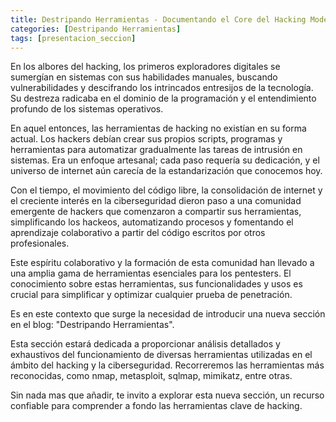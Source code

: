 ```yaml
---
title: Destripando Herramientas - Documentando el Core del Hacking Moderno
categories: [Destripando Herramientas]
tags: [presentacion_seccion]
---
```


En los albores del hacking, los primeros exploradores digitales se sumergían en sistemas con sus 
habilidades manuales, buscando vulnerabilidades y descifrando los intrincados entresijos de la 
tecnología. Su destreza radicaba en el dominio de la programación y el entendimiento profundo de los 
sistemas operativos.

En aquel entonces, las herramientas de hacking no existían en su forma actual. Los hackers debían crear
sus propios scripts, programas y herramientas para automatizar gradualmente las tareas de intrusión en
sistemas. Era un enfoque artesanal; cada paso requería su dedicación, y el universo de internet aún 
carecía de la estandarización que conocemos hoy.

Con el tiempo, el movimiento del código libre, la consolidación de internet y el creciente interés en 
la ciberseguridad dieron paso a una comunidad emergente de hackers que comenzaron a compartir sus 
herramientas, simplificando los hackeos, automatizando procesos y fomentando el aprendizaje 
colaborativo a partir del código escritos por otros profesionales.

Este espíritu colaborativo y la formación de esta comunidad han llevado a una amplia gama de 
herramientas esenciales para los pentesters. El conocimiento sobre estas herramientas, sus 
funcionalidades y usos es crucial para simplificar y optimizar cualquier prueba de penetración.

Es en este contexto que surge la necesidad de introducir una nueva sección en el blog: "Destripando 
Herramientas".

Esta sección estará dedicada a proporcionar análisis detallados y exhaustivos del funcionamiento de 
diversas herramientas utilizadas en el ámbito del hacking y la ciberseguridad. Recorreremos las 
herramientas más reconocidas, como nmap, metasploit, sqlmap, mimikatz, entre otras.

Sin nada mas que añadir, te invito a explorar esta nueva sección, un recurso confiable para comprender
a fondo las herramientas clave de hacking.
